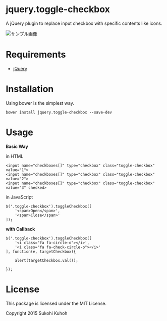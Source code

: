 # jquery.toggle-checkbox
A jQuery plugin to replace input checkbox with specific contents like icons.

![サンプル画像](http://i.imgur.com/WyqwhnQ.png) 

Requirements
====

* [jQuery](https://jquery.com/)

Installation
=====
Using bower is the simplest way.

    bower install jquery.toggle-checkbox --save-dev

Usage
====

**Basic Way**

in HTML
    
    <input name="checkboxes[]" type="checkbox" class="toggle-checkbox" value="1">
    <input name="checkboxes[]" type="checkbox" class="toggle-checkbox" value="2">
    <input name="checkboxes[]" type="checkbox" class="toggle-checkbox" value="3" checked>
    

in JavaScript

    $('.toggle-checkbox').toggleCheckbox([
        '<span>Open</span>',
        '<span>Close</span>'
    ]);
    

**with Callback**

    $('.toggle-checkbox').toggleCheckbox([
        '<i class="fa fa-circle-o"></i>',
        '<i class="fa fa-check-circle-o"></i>'
    ], function(e, targetCheckbox){

        alert(targetCheckbox.val());

    });

License
====

This package is licensed under the MIT License.

Copyright 2015 Sukohi Kuhoh
